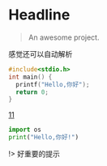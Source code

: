 # Headline

> An awesome project.

感觉还可以自动解析

```c
#include<stdio.h>
int main() {
  printf("Hello,你好");
  return 0;
}
```

[11](guide/test.md)

```python
import os
print("Hello,你好!")
```

!> 好重要的提示
